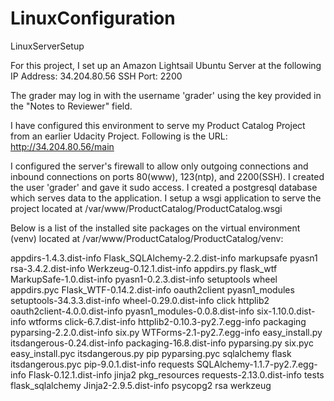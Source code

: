 # LinuxConfiguration
LinuxServerSetup

For this project, I set up an Amazon Lightsail Ubuntu Server at the following IP Address:
34.204.80.56
SSH Port:
2200

The grader may log in with the username 'grader' using the key provided in the "Notes to Reviewer" field.

I have configured this environment to serve my Product Catalog Project from an earlier Udacity Project. Following is the URL:
http://34.204.80.56/main

I configured the server's firewall to allow only outgoing connections and inbound connections on ports 80(www), 123(ntp), and 2200(SSH).
I created the user 'grader' and gave it sudo access. 
I created a postgresql database which serves data to the application.
I setup a wsgi application to serve the project located at /var/www/ProductCatalog/ProductCatalog.wsgi


Below is a list of the installed site packages on the virtual environment (venv) located at /var/www/ProductCatalog/ProductCatalog/venv:

appdirs-1.4.3.dist-info  Flask_SQLAlchemy-2.2.dist-info  markupsafe                    pyasn1                          rsa-3.4.2.dist-info              Werkzeug-0.12.1.dist-info
appdirs.py               flask_wtf                       MarkupSafe-1.0.dist-info      pyasn1-0.2.3.dist-info          setuptools                       wheel
appdirs.pyc              Flask_WTF-0.14.2.dist-info      oauth2client                  pyasn1_modules                  setuptools-34.3.3.dist-info      wheel-0.29.0.dist-info
click                    httplib2                        oauth2client-4.0.0.dist-info  pyasn1_modules-0.0.8.dist-info  six-1.10.0.dist-info             wtforms
click-6.7.dist-info      httplib2-0.10.3-py2.7.egg-info  packaging                     pyparsing-2.2.0.dist-info       six.py                           WTForms-2.1-py2.7.egg-info
easy_install.py          itsdangerous-0.24.dist-info     packaging-16.8.dist-info      pyparsing.py                    six.pyc
easy_install.pyc         itsdangerous.py                 pip                           pyparsing.pyc                   sqlalchemy
flask                    itsdangerous.pyc                pip-9.0.1.dist-info           requests                        SQLAlchemy-1.1.7-py2.7.egg-info
Flask-0.12.1.dist-info   jinja2                          pkg_resources                 requests-2.13.0.dist-info       tests
flask_sqlalchemy         Jinja2-2.9.5.dist-info          psycopg2                      rsa                             werkzeug







